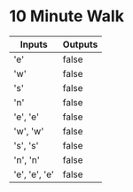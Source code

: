 # 10 Minute Walk

| Inputs | Outputs |
| ------ | ------- |
| 'e' | false |
| 'w' | false |
| 's' | false |
| 'n' | false |
| 'e', 'e' | false |
| 'w', 'w' | false |
| 's', 's' | false |
| 'n', 'n' | false |
| 'e', 'e', 'e' | false |
